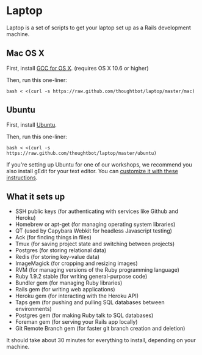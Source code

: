 Laptop
======

Laptop is a set of scripts to get your laptop set up as a Rails development machine.

Mac OS X
--------

First, install [GCC for OS X](https://github.com/kennethreitz/osx-gcc-installer). (requires OS X 10.6 or higher)

Then, run this one-liner:

    bash < <(curl -s https://raw.github.com/thoughtbot/laptop/master/mac)

Ubuntu
------

First, install [Ubuntu](http://www.ubuntu.com/download).

Then, run this one-liner:

    bash < <(curl -s https://raw.github.com/thoughtbot/laptop/master/ubuntu)

If you're setting up Ubuntu for one of our workshops, we recommend you also install gEdit for your text editor.
You can [customize it with these instructions](http://blog.sudobits.com/2011/04/02/textmate-for-ubuntu-linux/).

What it sets up
---------------

* SSH public keys (for authenticating with services like Github and Heroku)
* Homebrew or apt-get (for managing operating system libraries)
* QT (used by Capybara Webkit for headless Javascript testing)
* Ack (for finding things in files)
* Tmux (for saving project state and switching between projects)
* Postgres (for storing relational data)
* Redis (for storing key-value data)
* ImageMagick (for cropping and resizing images)
* RVM (for managing versions of the Ruby programming language)
* Ruby 1.9.2 stable (for writing general-purpose code)
* Bundler gem (for managing Ruby libraries)
* Rails gem (for writing web applications)
* Heroku gem (for interacting with the Heroku API)
* Taps gem (for pushing and pulling SQL databases between environments)
* Postgres gem (for making Ruby talk to SQL databases)
* Foreman gem (for serving your Rails app locally)
* Git Remote Branch gem (for faster git branch creation and deletion)

It should take about 30 minutes for everything to install, depending on your machine.
